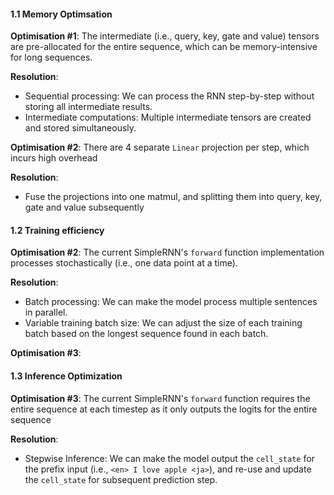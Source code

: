 #### 1.1 Memory Optimsation

**Optimisation #1**: The intermediate (i.e., query, key, gate and value) tensors are pre-allocated for the entire sequence, which can be memory-intensive for long sequences.

**Resolution**:
- Sequential processing: We can process the RNN step-by-step without storing all intermediate results.
- Intermediate computations: Multiple intermediate tensors are created and stored simultaneously.

**Optimisation #2**: There are 4 separate `Linear` projection per step, which incurs high overhead

**Resolution**:
- Fuse the projections into one matmul, and splitting them into query, key, gate and value subsequently

#### 1.2 Training efficiency

**Optimisation #2**: The current SimpleRNN's `forward` function implementation processes stochastically (i.e., one data point at a time).

**Resolution**:
- Batch processing: We can make the model process multiple sentences in parallel.
- Variable training batch size: We can adjust the size of each training batch based on the longest sequence found in each batch.

**Optimisation #3**: 

#### 1.3 Inference Optimization

**Optimisation #3**: The current SimpleRNN's `forward` function requires the entire sequence at each timestep as it only outputs the logits for the entire sequence

**Resolution**:
- Stepwise Inference: We can make the model output the `cell_state` for the prefix input (i.e., `<en> I love apple <ja>`), and re-use and update the `cell_state` for subsequent prediction step.